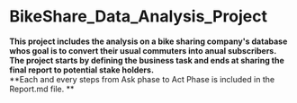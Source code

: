 # BikeShare_Data_Analysis_Project
**This project includes the analysis on a  bike sharing company's database whos goal is to convert their usual commuters into anual subscribers.**  
**The project starts by defining the business task and ends at sharing the final report to potential stake holders.**  
**Each and every steps from Ask phase to Act Phase is included in the Report.md file. **
